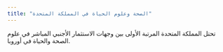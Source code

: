 ```yaml
---
title: "الصحة وعلوم الحياة في المملكة المتحدة"
---
```


تحتل المملكة المتحدة المرتبة الأولى بين وجهات الاستثمار الأجنبي المباشر في علوم الصحة والحياة في أوروبا.
